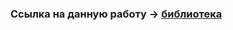 ### Ссылка на данную работу -> [библиотека](https://vital.lib.tsu.ru/vital/access/manager/Repository/vital:21061?exact=sm_creator%3A%22Дорофеев%2C+Евгений+Владиславович%22&collection=vital%3A1859)
